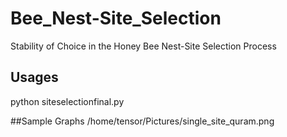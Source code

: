 # Bee_Nest-Site_Selection
Stability of Choice in the Honey Bee Nest-Site Selection Process

## Usages
python siteselectionfinal.py

##Sample Graphs
/home/tensor/Pictures/single_site_quram.png
